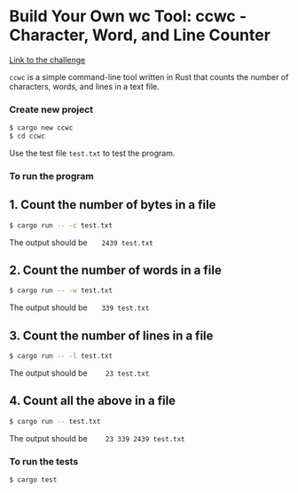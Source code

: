 # Build Your Own wc Tool: ccwc - Character, Word, and Line Counter

[Link to the challenge](https://codingchallenges.fyi/challenges/challenge-wc/)

`ccwc` is a simple command-line tool written in Rust that counts the number of characters, words, and lines in a text file.

### Create new project

```bash
$ cargo new ccwc
$ cd ccwc
```

Use the test file `test.txt` to test the program.

### To run the program

## 1. Count the number of bytes in a file

```bash
$ cargo run -- -c test.txt
```

The output should be `   2439 test.txt`

## 2. Count the number of words in a file

```bash
$ cargo run -- -w test.txt
```

The output should be `   339 test.txt`

## 3. Count the number of lines in a file

```bash
$ cargo run -- -l test.txt
```

The output should be `    23 test.txt`

## 4. Count all the above in a file

```bash
$ cargo run -- test.txt
```

The output should be `    23 339 2439 test.txt`

### To run the tests

```bash
$ cargo test
```
